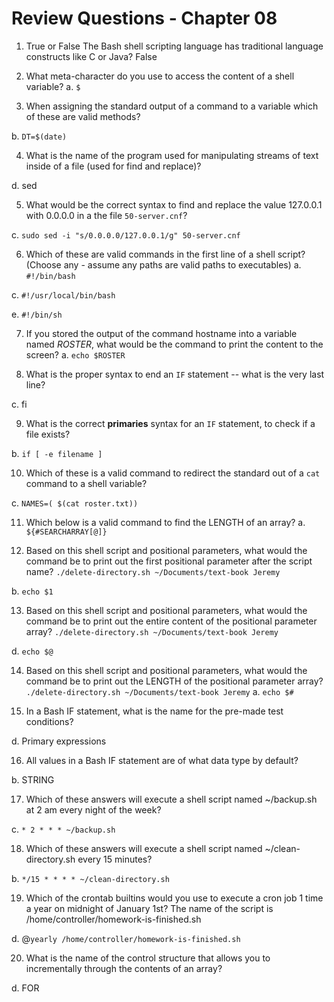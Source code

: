 # Review Questions - Chapter 08

1) True or False The Bash shell scripting language has traditional language constructs like C or Java?
False

2) What meta-character do you use to access the content of a shell variable?
a.  ```$```


3) When assigning the standard output of a command to a variable which of these are valid methods?

b. `DT=$(date)`


4) What is the name of the program used for manipulating streams of text inside of a file (used for find and replace)?

d. sed

5) What would be the correct syntax to find and replace the value 127.0.0.1 with 0.0.0.0 in a the file `50-server.cnf`?

c. `sudo sed -i "s/0.0.0.0/127.0.0.1/g" 50-server.cnf`


6) Which of these are valid commands in the first line of a shell script?  (Choose any - assume any paths are valid paths to executables)
a. ```#!/bin/bash```

c. ```#!/usr/local/bin/bash```

e. ```#!/bin/sh```

7) If you stored the output of the command hostname into a variable named *ROSTER*, what would be the command to print the content to the screen?
a.  ```echo $ROSTER```


8) What is the proper syntax to end an `IF` statement -- what is the very last line?

c. fi


9) What is the correct **primaries** syntax for an `IF` statement, to check if a file exists?

b. `if [ -e filename ]`


10) Which of these is a valid command to redirect the standard out of a `cat` command to a shell variable?

c. ```NAMES=( $(cat roster.txt))```


11) Which below is a valid command to find the LENGTH of an array?
a. ```${#SEARCHARRAY[@]}```


12) Based on this shell script and positional parameters, what would the command be to print out the first positional parameter after the script name? ```./delete-directory.sh ~/Documents/text-book Jeremy```

b.  ```echo $1```


13) Based on this shell script and positional parameters, what would the command be to print out the entire content of the positional parameter array? ```./delete-directory.sh ~/Documents/text-book Jeremy```

d.  ```echo $@```

14) Based on this shell script and positional parameters, what would the command be to print out the LENGTH of the positional parameter array? ```./delete-directory.sh ~/Documents/text-book Jeremy```
a.  ```echo $#```


15) In a Bash IF statement, what is the name for the pre-made test conditions?

d. Primary expressions

16) All values in a Bash IF statement are of what data type by default?

b. STRING

17) Which of these answers will execute a shell script named ~/backup.sh at 2 am every night of the week?

c. ```* 2 * * * ~/backup.sh```


18) Which of these answers will execute a shell script named ~/clean-directory.sh every 15 minutes?

b. ```*/15 * * * * ~/clean-directory.sh```


19) Which of the crontab builtins would you use to execute a cron job 1 time a year on midnight of January 1st?  The name of the script is /home/controller/homework-is-finished.sh

d. &#64;```yearly /home/controller/homework-is-finished.sh```

20) What is the name of the control structure that allows you to incrementally through the contents of an array?

d. FOR
